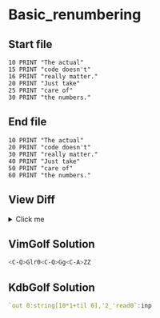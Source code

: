 # Basic_renumbering
## Start file
```
10 PRINT "The actual"
15 PRINT "code doesn't"
16 PRINT "really matter."
20 PRINT "Just take"
25 PRINT "care of"
30 PRINT "the numbers."
```
## End file
```
10 PRINT "The actual"
20 PRINT "code doesn't"
30 PRINT "really matter."
40 PRINT "Just take"
50 PRINT "care of"
60 PRINT "the numbers."
```
## View Diff
<details><summary>Click me</summary>

```
2,6c2,6
< 15 PRINT "code doesn't"
< 16 PRINT "really matter."
< 20 PRINT "Just take"
< 25 PRINT "care of"
< 30 PRINT "the numbers."
---
> 20 PRINT "code doesn't"
> 30 PRINT "really matter."
> 40 PRINT "Just take"
> 50 PRINT "care of"
> 60 PRINT "the numbers."
```
</details>

## VimGolf Solution
```sh
<C-Q>Glr0<C-Q>Gg<C-A>ZZ
```
## KdbGolf Solution
```q
`out 0:string[10*1+til 6],'2_'read0`:inp
```

